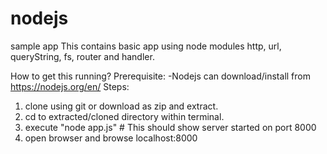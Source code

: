 # nodejs
sample app 
This contains basic app using node modules http, url, queryString, fs, router and handler.

How to get this running?
Prerequisite:
  -Nodejs can download/install from https://nodejs.org/en/
Steps:
  1. clone using git or download as zip and extract.
  2. cd to extracted/cloned directory within terminal. 
  3. execute "node app.js" # This should show server started on port 8000
  4. open browser and browse localhost:8000
  
